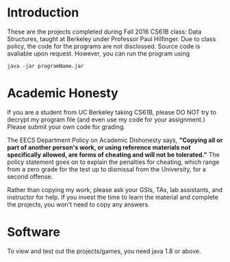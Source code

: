 # Introduction
These are the projects completed during Fall 2016 CS61B class: Data Structures, taught at Berkeley under Professor Paul Hilfinger.
Due to class policy, the code for the programs are not disclossed. Source code is avaliable upon request.
However, you can run the program using 
```
java -jar programName.jar
```

# Academic Honesty
If you are a student from UC Berkeley taking CS61B, please DO NOT try to decrypt my program file (and even use my code for your assignment.)
Please submit your own code for grading.

The EECS Department Policy on Academic Dishonesty says, **"Copying all or part of another person's work, or using reference materials not specifically allowed, are forms of cheating and will not be tolerated."** 
The policy statement goes on to explain the penalties for cheating, which range from a zero grade for the test up to dismissal from the University, for a second offense.

Rather than copying my work, please ask your GSIs, TAs, lab assistants, and instructor for help. 
If you invest the time to learn the material and complete the projects, you won't need to copy any answers.

# Software
To view and test out the projects/games, you need java 1.8 or above.
